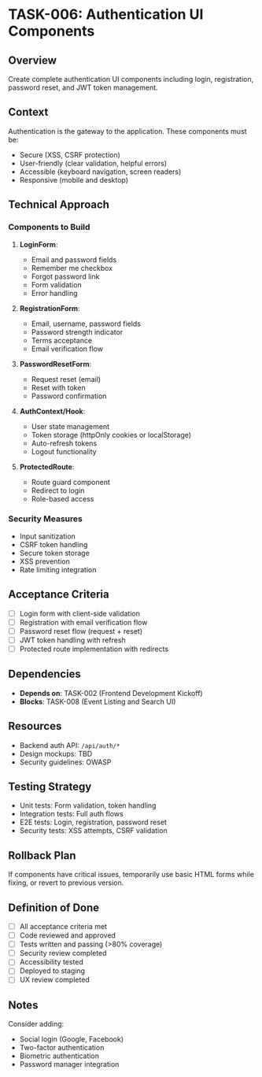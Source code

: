 # TASK-006: Authentication UI Components

## Overview
Create complete authentication UI components including login, registration, password reset, and JWT token management.

## Context
Authentication is the gateway to the application. These components must be:
- Secure (XSS, CSRF protection)
- User-friendly (clear validation, helpful errors)
- Accessible (keyboard navigation, screen readers)
- Responsive (mobile and desktop)

## Technical Approach
### Components to Build
1. **LoginForm**:
   - Email and password fields
   - Remember me checkbox
   - Forgot password link
   - Form validation
   - Error handling

2. **RegistrationForm**:
   - Email, username, password fields
   - Password strength indicator
   - Terms acceptance
   - Email verification flow

3. **PasswordResetForm**:
   - Request reset (email)
   - Reset with token
   - Password confirmation

4. **AuthContext/Hook**:
   - User state management
   - Token storage (httpOnly cookies or localStorage)
   - Auto-refresh tokens
   - Logout functionality

5. **ProtectedRoute**:
   - Route guard component
   - Redirect to login
   - Role-based access

### Security Measures
- Input sanitization
- CSRF token handling
- Secure token storage
- XSS prevention
- Rate limiting integration

## Acceptance Criteria
- [ ] Login form with client-side validation
- [ ] Registration with email verification flow
- [ ] Password reset flow (request + reset)
- [ ] JWT token handling with refresh
- [ ] Protected route implementation with redirects

## Dependencies
- **Depends on**: TASK-002 (Frontend Development Kickoff)
- **Blocks**: TASK-008 (Event Listing and Search UI)

## Resources
- Backend auth API: `/api/auth/*`
- Design mockups: TBD
- Security guidelines: OWASP

## Testing Strategy
- Unit tests: Form validation, token handling
- Integration tests: Full auth flows
- E2E tests: Login, registration, password reset
- Security tests: XSS attempts, CSRF validation

## Rollback Plan
If components have critical issues, temporarily use basic HTML forms while fixing, or revert to previous version.

## Definition of Done
- [ ] All acceptance criteria met
- [ ] Code reviewed and approved
- [ ] Tests written and passing (>80% coverage)
- [ ] Security review completed
- [ ] Accessibility tested
- [ ] Deployed to staging
- [ ] UX review completed

## Notes
Consider adding:
- Social login (Google, Facebook)
- Two-factor authentication
- Biometric authentication
- Password manager integration
